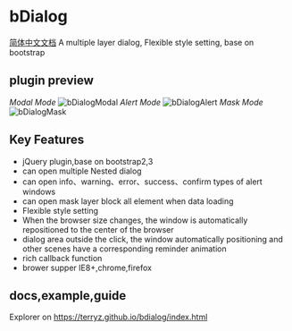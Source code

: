 # bDialog
[简体中文文档](README-CN.md)
A multiple layer dialog, Flexible style setting, base on bootstrap

## plugin preview
*Modal Mode*
![bDialogModal](https://terryz.github.io/image/bDialog.png)
*Alert Mode*
![bDialogAlert](https://terryz.github.io/image/bDialogAlert.png)
*Mask Mode*
![bDialogMask](https://terryz.github.io/image/bDialogMask.png)

## Key Features

<ul>
  <li>jQuery plugin,base on bootstrap2,3</li>
  <li>can open multiple Nested dialog</li>
  <li>can open info、warning、error、success、confirm types of alert windows</li>
  <li>can open mask layer block all element when data loading</li>
  <li>Flexible style setting</li>
  <li>When the browser size changes, the window is automatically repositioned to the center of the browser</li>
  <li>dialog area outside the click, the window automatically positioning and other scenes have a corresponding reminder animation</li>
  <li>rich callback function</li>
  <li>brower supper IE8+,chrome,firefox</li>
</ul>


## docs,example,guide

Explorer on <a href="https://terryz.github.io/bdialog/index.html" target="_blank">https://terryz.github.io/bdialog/index.html</a>
